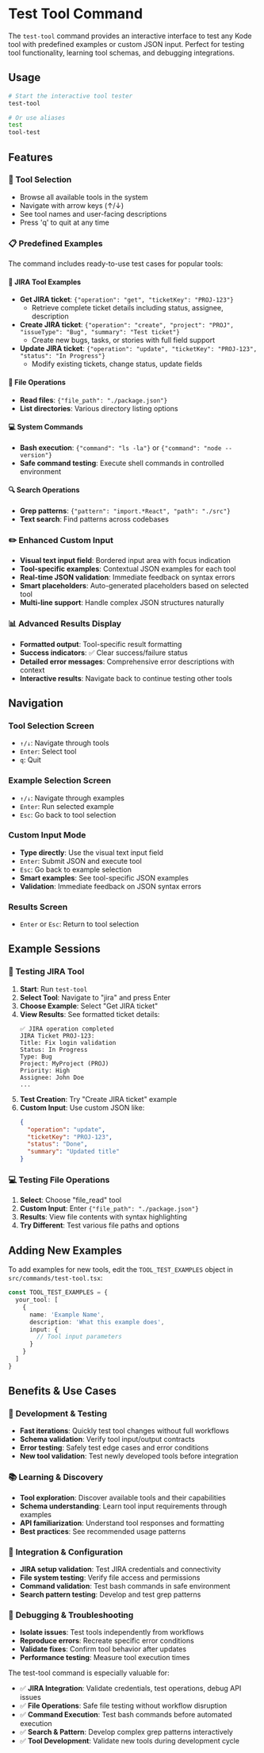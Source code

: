 # Test Tool Command

The `test-tool` command provides an interactive interface to test any Kode tool with predefined examples or custom JSON input. Perfect for testing tool functionality, learning tool schemas, and debugging integrations.

## Usage

```bash
# Start the interactive tool tester
test-tool

# Or use aliases
test
tool-test
```

## Features

### 🎯 Tool Selection
- Browse all available tools in the system
- Navigate with arrow keys (↑/↓)
- See tool names and user-facing descriptions
- Press 'q' to quit at any time

### 📋 Predefined Examples
The command includes ready-to-use test cases for popular tools:

#### 🎫 JIRA Tool Examples
- **Get JIRA ticket**: `{"operation": "get", "ticketKey": "PROJ-123"}`
  - Retrieve complete ticket details including status, assignee, description
- **Create JIRA ticket**: `{"operation": "create", "project": "PROJ", "issueType": "Bug", "summary": "Test ticket"}`
  - Create new bugs, tasks, or stories with full field support
- **Update JIRA ticket**: `{"operation": "update", "ticketKey": "PROJ-123", "status": "In Progress"}`
  - Modify existing tickets, change status, update fields

#### 📁 File Operations
- **Read files**: `{"file_path": "./package.json"}`
- **List directories**: Various directory listing options

#### 💻 System Commands  
- **Bash execution**: `{"command": "ls -la"}` or `{"command": "node --version"}`
- **Safe command testing**: Execute shell commands in controlled environment

#### 🔍 Search Operations
- **Grep patterns**: `{"pattern": "import.*React", "path": "./src"}`
- **Text search**: Find patterns across codebases

### ✏️ Enhanced Custom Input
- **Visual text input field**: Bordered input area with focus indication
- **Tool-specific examples**: Contextual JSON examples for each tool
- **Real-time JSON validation**: Immediate feedback on syntax errors
- **Smart placeholders**: Auto-generated placeholders based on selected tool
- **Multi-line support**: Handle complex JSON structures naturally

### 📊 Advanced Results Display
- **Formatted output**: Tool-specific result formatting
- **Success indicators**: ✅ Clear success/failure status
- **Detailed error messages**: Comprehensive error descriptions with context
- **Interactive results**: Navigate back to continue testing other tools

## Navigation

### Tool Selection Screen
- `↑/↓`: Navigate through tools
- `Enter`: Select tool
- `q`: Quit

### Example Selection Screen
- `↑/↓`: Navigate through examples
- `Enter`: Run selected example
- `Esc`: Go back to tool selection

### Custom Input Mode
- **Type directly**: Use the visual text input field
- `Enter`: Submit JSON and execute tool
- `Esc`: Go back to example selection
- **Smart examples**: See tool-specific JSON examples
- **Validation**: Immediate feedback on JSON syntax errors

### Results Screen
- `Enter` or `Esc`: Return to tool selection

## Example Sessions

### 🎫 Testing JIRA Tool

1. **Start**: Run `test-tool`
2. **Select Tool**: Navigate to "jira" and press Enter
3. **Choose Example**: Select "Get JIRA ticket" 
4. **View Results**: See formatted ticket details:
   ```
   ✅ JIRA operation completed
   JIRA Ticket PROJ-123:
   Title: Fix login validation
   Status: In Progress
   Type: Bug
   Project: MyProject (PROJ)
   Priority: High
   Assignee: John Doe
   ...
   ```
5. **Test Creation**: Try "Create JIRA ticket" example
6. **Custom Input**: Use custom JSON like:
   ```json
   {
     "operation": "update",
     "ticketKey": "PROJ-123",
     "status": "Done",
     "summary": "Updated title"
   }
   ```

### 💻 Testing File Operations

1. **Select**: Choose "file_read" tool
2. **Custom Input**: Enter `{"file_path": "./package.json"}`
3. **Results**: View file contents with syntax highlighting
4. **Try Different**: Test various file paths and options

## Adding New Examples

To add examples for new tools, edit the `TOOL_TEST_EXAMPLES` object in `src/commands/test-tool.tsx`:

```typescript
const TOOL_TEST_EXAMPLES = {
  your_tool: [
    {
      name: 'Example Name',
      description: 'What this example does',
      input: {
        // Tool input parameters
      }
    }
  ]
}
```

## Benefits & Use Cases

### 🚀 **Development & Testing**
- **Fast iterations**: Quickly test tool changes without full workflows
- **Schema validation**: Verify tool input/output contracts
- **Error testing**: Safely test edge cases and error conditions
- **New tool validation**: Test newly developed tools before integration

### 📚 **Learning & Discovery**
- **Tool exploration**: Discover available tools and their capabilities
- **Schema understanding**: Learn tool input requirements through examples
- **API familiarization**: Understand tool responses and formatting
- **Best practices**: See recommended usage patterns

### 🔧 **Integration & Configuration**
- **JIRA setup validation**: Test JIRA credentials and connectivity
- **File system testing**: Verify file access and permissions
- **Command validation**: Test bash commands in safe environment
- **Search pattern testing**: Develop and test grep patterns

### 🐛 **Debugging & Troubleshooting**
- **Isolate issues**: Test tools independently from workflows
- **Reproduce errors**: Recreate specific error conditions
- **Validate fixes**: Confirm tool behavior after updates
- **Performance testing**: Measure tool execution times

The test-tool command is especially valuable for:
- ✅ **JIRA Integration**: Validate credentials, test operations, debug API issues
- ✅ **File Operations**: Safe file testing without workflow disruption  
- ✅ **Command Execution**: Test bash commands before automated execution
- ✅ **Search & Pattern**: Develop complex grep patterns interactively
- ✅ **Tool Development**: Validate new tools during development cycle
